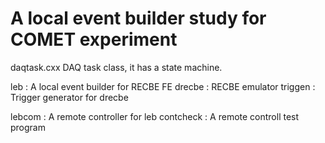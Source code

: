 # A local event builder study for COMET experiment

daqtask.cxx
DAQ task class, it has a state machine.

leb : A local event builder for RECBE FE
drecbe : RECBE emulator
triggen : Trigger generator for drecbe

lebcom : A remote controller for leb
contcheck : A remote controll test program
